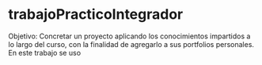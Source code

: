 # trabajoPracticoIntegrador
Objetivo: Concretar un proyecto aplicando los conocimientos impartidos a lo largo del curso, con la finalidad de agregarlo a sus portfolios personales.
En este trabajo se uso
